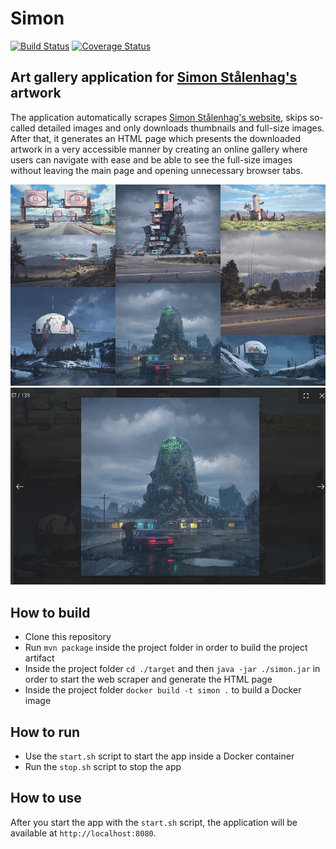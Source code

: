Simon
=====
[![Build Status](https://travis-ci.org/maseev/simon.svg?branch=master)](https://travis-ci.org/maseev/simon)
[![Coverage Status](https://coveralls.io/repos/github/maseev/simon/badge.svg?branch=master)](https://coveralls.io/github/maseev/simon?branch=master)

Art gallery application for [Simon Stålenhag's](https://simonstalenhag.se/) artwork
-----------
The application automatically scrapes [Simon Stålenhag's website](https://simonstalenhag.se/), 
skips so-called detailed images and only downloads thumbnails and full-size images. 
After that, it generates an HTML page which presents the downloaded artwork in a very accessible 
manner by creating an online gallery where users can navigate with ease and be able to see the 
full-size images without leaving the main page and opening unnecessary browser tabs.

![main](img/main.png)
![gallery](img/gallery.png)

How to build
------------
* Clone this repository
* Run `mvn package` inside the project folder in order to build the project artifact
* Inside the project folder `cd ./target` and then `java -jar ./simon.jar` in order to start 
the 
web scraper and generate the HTML page
* Inside the project folder `docker build -t simon .` to build a Docker image 

How to run
----------
* Use the `start.sh` script to start the app inside a Docker container
* Run the `stop.sh` script to stop the app


How to use
----------
After you start the app with the `start.sh` script, the application will be available at 
`http://localhost:8080`.